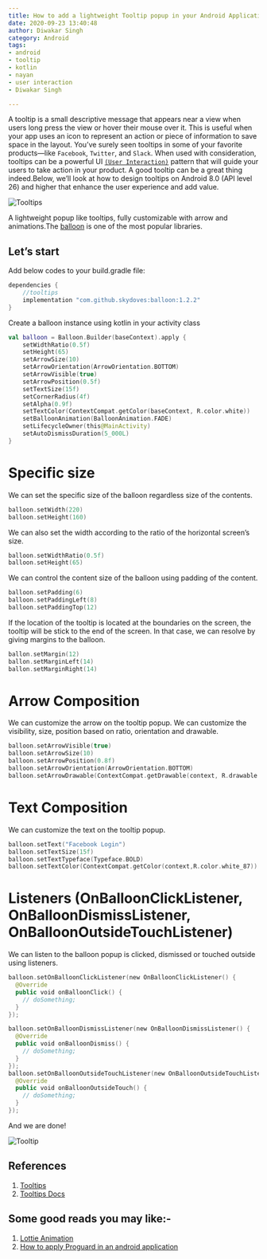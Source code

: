 ```yaml
---
title: How to add a lightweight Tooltip popup in your Android Application
date: 2020-09-23 13:40:48
author: Diwakar Singh
category: Android
tags:
- android
- tooltip
- kotlin
- nayan
- user interaction
- Diwakar Singh

---
```


A tooltip is a small descriptive message that appears near a view when users long press the view or hover their mouse over it. This is useful when your app uses an icon to represent an action or piece of information to save space in the layout.
You’ve surely seen tooltips in some of your favorite products—like `Facebook`, `Twitter`, and `Slack`. When used with consideration, tooltips can be a powerful UI [`(User Interaction)`](https://nayan.co/) pattern that will guide your users to take action in your product. A good tooltip can be a great thing indeed.Below, we’ll look at how to design tooltips on Android 8.0 (API level 26) and higher that enhance the user experience and add value.

![Tooltips](/blog/Android/A-lightweight-tooltip-popup-for-Android/tooltip_1.jpg)

A lightweight popup like tooltips, fully customizable with arrow and animations.The [balloon](https://github.com/skydoves/Balloon) is one of the most popular libraries.

## Let’s start

Add below codes to your build.gradle file:

```gradle
dependencies {
    //tooltips
    implementation "com.github.skydoves:balloon:1.2.2"
}
```
Create a balloon instance using kotlin in your activity class


```kotlin
val balloon = Balloon.Builder(baseContext).apply {
    setWidthRatio(0.5f)
    setHeight(65)
    setArrowSize(10)
    setArrowOrientation(ArrowOrientation.BOTTOM)
    setArrowVisible(true)
    setArrowPosition(0.5f)
    setTextSize(15f)
    setCornerRadius(4f)
    setAlpha(0.9f)
    setTextColor(ContextCompat.getColor(baseContext, R.color.white))
    setBalloonAnimation(BalloonAnimation.FADE)
    setLifecycleOwner(this@MainActivity)
    setAutoDismissDuration(5_000L)
}
```

# Specific size

We can set the specific size of the balloon regardless size of the contents.

```kotlin
balloon.setWidth(220)
balloon.setHeight(160)
```
We can also set the width according to the ratio of the horizontal screen’s size.

```kotlin
balloon.setWidthRatio(0.5f)
balloon.setHeight(65)
```
We can control the content size of the balloon using padding of the content.

```kotlin
balloon.setPadding(6)
balloon.setPaddingLeft(8)
balloon.setPaddingTop(12)
```

If the location of the tooltip is located at the boundaries on the screen, the tooltip will be stick to the end of the screen. In that case, we can resolve by giving margins to the balloon.

```kotlin
ballon.setMargin(12)
ballon.setMarginLeft(14)
ballon.setMarginRight(14)
```

# Arrow Composition

We can customize the arrow on the tooltip popup. We can customize the visibility, size, position based on ratio, orientation and drawable.

```kotlin
balloon.setArrowVisible(true)
balloon.setArrowSize(10)
balloon.setArrowPosition(0.8f)
balloon.setArrowOrientation(ArrowOrientation.BOTTOM)
balloon.setArrowDrawable(ContextCompat.getDrawable(context, R.drawable.arrow))
```

# Text Composition

We can customize the text on the tooltip popup.

```kotlin
balloon.setText("Facebook Login")
balloon.setTextSize(15f)
balloon.setTextTypeface(Typeface.BOLD)
balloon.setTextColor(ContextCompat.getColor(context,R.color.white_87))
```

# Listeners (OnBalloonClickListener, OnBalloonDismissListener, OnBalloonOutsideTouchListener)

We can listen to the balloon popup is clicked, dismissed or touched outside using listeners.

```kotlin
balloon.setOnBalloonClickListener(new OnBalloonClickListener() {
  @Override
  public void onBalloonClick() {
    // doSomething;
  }
});

balloon.setOnBalloonDismissListener(new OnBalloonDismissListener() {
  @Override
  public void onBalloonDismiss() {
    // doSomething;
  }
});
balloon.setOnBalloonOutsideTouchListener(new OnBalloonOutsideTouchListener() {
  @Override
  public void onBalloonOutsideTouch() {
    // doSomething;
  }
});
```

And we are done!

![Tooltip](/blog/Android/A-lightweight-tooltip-popup-for-Android/tooltip_3.gif)

## References

1. [Tooltips](https://developer.android.com/guide/topics/ui/tooltips)
2. [Tooltips Docs](https://github.com/skydoves/Balloon)

## Some good reads you may like:-

1. [Lottie Animation](https://nayan.co/blog/Android/How-to-add-Lottie-Animation-in-an-Android-app/)
2. [How to apply Proguard in an android application](https://nayan.co/blog/Android/Applying-Proguard-in-an-android-application/)